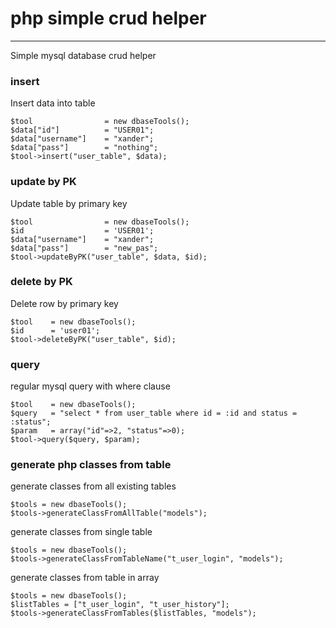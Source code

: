 # php simple crud helper
___
Simple mysql database crud helper

### insert
Insert data into table
```
$tool                = new dbaseTools();
$data["id"]          = "USER01";
$data["username"]    = "xander";
$data["pass"]        = "nothing";
$tool->insert("user_table", $data);
```

### update by PK
Update table by primary key 
```
$tool                = new dbaseTools();
$id                  = 'USER01';
$data["username"]    = "xander";
$data["pass"]        = "new_pas";
$tool->updateByPK("user_table", $data, $id);
```

### delete by PK
Delete row by primary key 
```
$tool    = new dbaseTools();
$id      = 'user01';
$tool->deleteByPK("user_table", $id);
```

### query
regular mysql query with where clause
```
$tool    = new dbaseTools();
$query   = "select * from user_table where id = :id and status = :status";
$param   = array("id"=>2, "status"=>0);
$tool->query($query, $param);
```

### generate php classes from table
generate classes from all existing tables
```
$tools = new dbaseTools();
$tools->generateClassFromAllTable("models");
```

generate classes from single table
```
$tools = new dbaseTools();
$tools->generateClassFromTableName("t_user_login", "models");
```

generate classes from table in array
```
$tools = new dbaseTools();
$listTables = ["t_user_login", "t_user_history"];
$tools->generateClassFromTables($listTables, "models");
```

